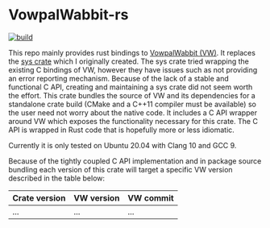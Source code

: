 # VowpalWabbit-rs

[![build](https://github.com/jackgerrits/vowpalwabbit-rs/workflows/build/badge.svg?branch=master)](https://github.com/jackgerrits/vowpalwabbit-rs/actions?query=workflow%3Abuild)

This repo mainly provides rust bindings to [VowpalWabbit (VW)](https://github.com/VowpalWabbit/vowpal_wabbit). It replaces the [sys crate](https://github.com/jackgerrits/vowpalwabbit-sys-rs) which I originally created. The sys crate tried wrapping the existing C bindings of VW, however they have issues such as not providing an error reporting mechanism. Because of the lack of a stable and functional C API, creating and maintaining a sys crate did not seem worth the effort. This crate bundles the source of VW and its dependencies for a standalone crate build (CMake and a C++11 compiler must be available) so the user need not worry about the native code. It includes a C API wrapper around VW which exposes the functionality necessary for this crate. The C API is wrapped in Rust code that is hopefully more or less idiomatic.

Currently it is only tested on Ubuntu 20.04 with Clang 10 and GCC 9.

Because of the tightly coupled C API implementation and in package source bundling each version of this crate will target a specific VW version described in the table below:

| Crate version | VW version | VW commit |
|---|---|---|
|...|...|...|
